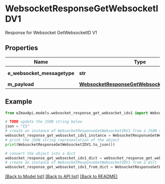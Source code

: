 # WebsocketResponseGetWebsocketIDV1

Response for Websocket GetWebsocketID V1

## Properties

Name | Type | Description | Notes
------------ | ------------- | ------------- | -------------
**e_websocket_messagetype** | **str** | The Type of message | 
**m_payload** | [**WebsocketResponseGetWebsocketIDV1MPayload**](WebsocketResponseGetWebsocketIDV1MPayload.md) |  | 

## Example

```python
from eZmaxApi.models.websocket_response_get_websocket_idv1 import WebsocketResponseGetWebsocketIDV1

# TODO update the JSON string below
json = "{}"
# create an instance of WebsocketResponseGetWebsocketIDV1 from a JSON string
websocket_response_get_websocket_idv1_instance = WebsocketResponseGetWebsocketIDV1.from_json(json)
# print the JSON string representation of the object
print(WebsocketResponseGetWebsocketIDV1.to_json())

# convert the object into a dict
websocket_response_get_websocket_idv1_dict = websocket_response_get_websocket_idv1_instance.to_dict()
# create an instance of WebsocketResponseGetWebsocketIDV1 from a dict
websocket_response_get_websocket_idv1_from_dict = WebsocketResponseGetWebsocketIDV1.from_dict(websocket_response_get_websocket_idv1_dict)
```
[[Back to Model list]](../README.md#documentation-for-models) [[Back to API list]](../README.md#documentation-for-api-endpoints) [[Back to README]](../README.md)


